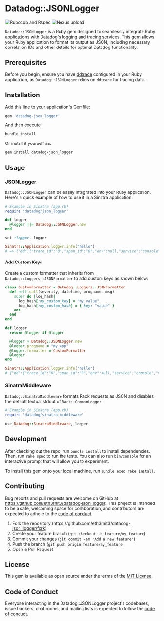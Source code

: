 # Datadog::JSONLogger

[![Rubocop and Rspec](https://github.com/Eth3rnit3/datadog-json_logger/actions/workflows/main.yml/badge.svg?branch=main)](https://github.com/Eth3rnit3/datadog-json_logger/actions/workflows/main.yml)
[![Nexus upload](https://github.com/buyco/datadog-json-logger/actions/workflows/nexus.yml/badge.svg)](https://github.com/buyco/datadog-json-logger/actions/workflows/nexus.yml)

`Datadog::JSONLogger` is a Ruby gem designed to seamlessly integrate Ruby applications with Datadog's logging and tracing services. This gem allows your Ruby application to format its output as JSON, including necessary correlation IDs and other details for optimal Datadog functionality.

## Prerequisites

Before you begin, ensure you have [ddtrace](https://github.com/DataDog/dd-trace-rb) configured in your Ruby application, as `Datadog::JSONLogger` relies on `ddtrace` for tracing data.

## Installation

Add this line to your application's Gemfile:

```ruby
gem 'datadog-json_logger'
```

And then execute:

```bash
bundle install
```

Or install it yourself as:

```bash
gem install datadog-json_logger
```

## Usage

### JSONLogger

`Datadog::JSONLogger` can be easily integrated into your Ruby application. Here's a quick example of how to use it in a Sinatra application:

```ruby
# Example in Sinatra (app.rb)
require 'datadog/json_logger'

def logger
  @logger ||= Datadog::JSONLogger.new
end

set :logger, logger

Sinatra::Application.logger.info("hello")
# => {"dd":{"trace_id":"0","span_id":"0","env":null,"service":"console","version":null},"timestamp":"2023-11-22 22:28:00 +0100","severity":"INFO ","progname":"","message":"hello"}
```

#### Add Custom Keys
Create a custom formatter that inherits from `Datadog::Loggers::JSONFormatter` to add custom keys as shown below:

```ruby
class CustomFormatter < Datadog::Loggers::JSONFormatter
  def self.call(severity, datetime, progname, msg)
    super do |log_hash|
      log_hash[:my_custom_key] = "my_value"
      log_hash[:my_custom_hash] = { key: "value" }
    end
  end
end

def logger
  return @logger if @logger

  @logger = Datadog::JSONLogger.new
  @logger.progname = "my_app"
  @logger.formatter = CustomFormatter
  @logger
end

Sinatra::Application.logger.info("hello")
# {"dd":{"trace_id":"0","span_id":"0","env":null,"service":"console","version":null},"timestamp":"2023-11-22 22:46:01 +0100","severity":"INFO ","progname":"my_app","message":"hello","my_custom_key":"my_value","my_custom_hash":{"key":"value"}}
```

### SinatraMiddleware

`Datadog::SinatraMiddleware` formats Rack requests as JSON and disables the default textual stdout of `Rack::CommonLogger`:

```ruby
# Example in Sinatra (app.rb)
require 'datadog/sinatra_middleware'

use Datadog::SinatraMiddleware, logger
```

## Development

After checking out the repo, run `bundle install` to install dependencies. Then, run `rake spec` to run the tests. You can also run `bin/console` for an interactive prompt that will allow you to experiment.

To install this gem onto your local machine, run `bundle exec rake install`.

## Contributing

Bug reports and pull requests are welcome on GitHub at https://github.com/eth3rnit3/datadog-json_logger. This project is intended to be a safe, welcoming space for collaboration, and contributors are expected to adhere to the [code of conduct](https://github.com/eth3rnit3/datadog-json_logger/blob/main/CODE_OF_CONDUCT.md).

1. Fork the repository (https://github.com/eth3rnit3/datadog-json_logger/fork)
2. Create your feature branch (`git checkout -b feature/my_feature`)
3. Commit your changes (`git commit -am 'Add a new feature'`)
4. Push the branch (`git push origin feature/my_feature`)
5. Open a Pull Request

## License

This gem is available as open source under the terms of the [MIT License](https://opensource.org/licenses/MIT).

## Code of Conduct

Everyone interacting in the Datadog::JSONLogger project's codebases, issue trackers, chat rooms, and mailing lists is expected to follow the [code of conduct](https://github.com/eth3rnit3/datadog-json_logger/blob/main/CODE_OF_CONDUCT.md).